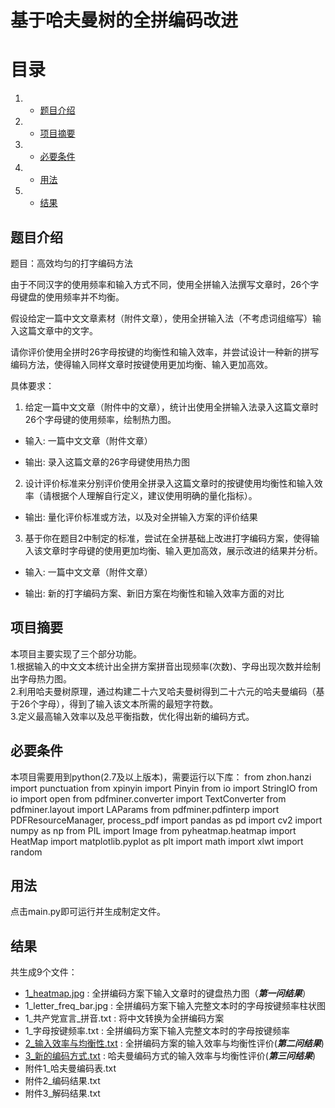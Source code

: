 # 基于哈夫曼树的全拼编码改进




# 目录
1.  * [题目介绍](#题目介绍)
2.  * [项目摘要](#项目摘要)
3.  * [必要条件](#必要条件)
4.  * [用法](#用法)
5.  * [结果](#结果)



## 题目介绍

题目：高效均匀的打字编码方法

由于不同汉字的使用频率和输入方式不同，使用全拼输入法撰写文章时，26个字母键盘的使用频率并不均衡。

假设给定一篇中文文章素材（附件文章），使用全拼输入法（不考虑词组缩写）输入这篇文章中的文字。

请你评价使用全拼时26字母按键的均衡性和输入效率，并尝试设计一种新的拼写编码方法，使得输入同样文章时按键使用更加均衡、输入更加高效。

  

具体要求：  

1. 给定一篇中文文章（附件中的文章），统计出使用全拼输入法录入这篇文章时26个字母键的使用频率，绘制热力图。  

- 输入: 一篇中文文章（附件文章）  

- 输出: 录入这篇文章的26字母键使用热力图  

  

2. 设计评价标准来分别评价使用全拼录入这篇文章时的按键使用均衡性和输入效率（请根据个人理解自行定义，建议使用明确的量化指标）。  

- 输出: 量化评价标准或方法，以及对全拼输入方案的评价结果  

  

3. 基于你在题目2中制定的标准，尝试在全拼基础上改进打字编码方案，使得输入该文章时字母键的使用更加均衡、输入更加高效，展示改进的结果并分析。  

- 输入: 一篇中文文章（附件文章）  

- 输出: 新的打字编码方案、新旧方案在均衡性和输入效率方面的对比

## 项目摘要

本项目主要实现了三个部分功能。<br>
1.根据输入的中文文本统计出全拼方案拼音出现频率(次数)、字母出现次数并绘制出字母热力图。<br>
2.利用哈夫曼树原理，通过构建二十六叉哈夫曼树得到二十六元的哈夫曼编码（基于26个字母），得到了输入该文本所需的最短字符数。<br>
3.定义最高输入效率以及总平衡指数，优化得出新的编码方式。<br>

## 必要条件

本项目需要用到python(2.7及以上版本)，需要运行以下库：
    from zhon.hanzi import punctuation
    from xpinyin import Pinyin
    from io import StringIO
    from io import open
    from pdfminer.converter import TextConverter
    from pdfminer.layout import LAParams
    from pdfminer.pdfinterp import PDFResourceManager, process_pdf
    import pandas as pd
    import cv2
    import numpy as np
    from PIL import Image
    from pyheatmap.heatmap import HeatMap
    import matplotlib.pyplot as plt
    import math 
    import xlwt
    import random


## 用法

点击main.py即可运行并生成制定文件。

## 结果

共生成9个文件：

- [1_heatmap.jpg](https://github.com/Jamciral/mycode2/blob/master/output/1_heatmap.jpg) : 全拼编码方案下输入文章时的键盘热力图（***第一问结果***）
- 1_letter_freq_bar.jpg : 全拼编码方案下输入完整文本时的字母按键频率柱状图
- 1_共产党宣言_拼音.txt : 将中文转换为全拼编码方案
- 1_字母按键频率.txt : 全拼编码方案下输入完整文本时的字母按键频率
- [2_输入效率与均衡性.txt](https://github.com/Jamciral/mycode2/blob/master/output/2_%E8%BE%93%E5%85%A5%E6%95%88%E7%8E%87%E4%B8%8E%E5%9D%87%E8%A1%A1%E6%80%A7.txt) : 全拼编码方案的输入效率与均衡性评价(***第二问结果***)
- [3_新的编码方式.txt](https://github.com/Jamciral/mycode2/blob/master/output/3_%E6%96%B0%E7%9A%84%E7%BC%96%E7%A0%81%E6%96%B9%E5%BC%8F.txt) : 哈夫曼编码方式的输入效率与均衡性评价(***第三问结果***)
- 附件1_哈夫曼编码表.txt
- 附件2_编码结果.txt
- 附件3_解码结果.txt


